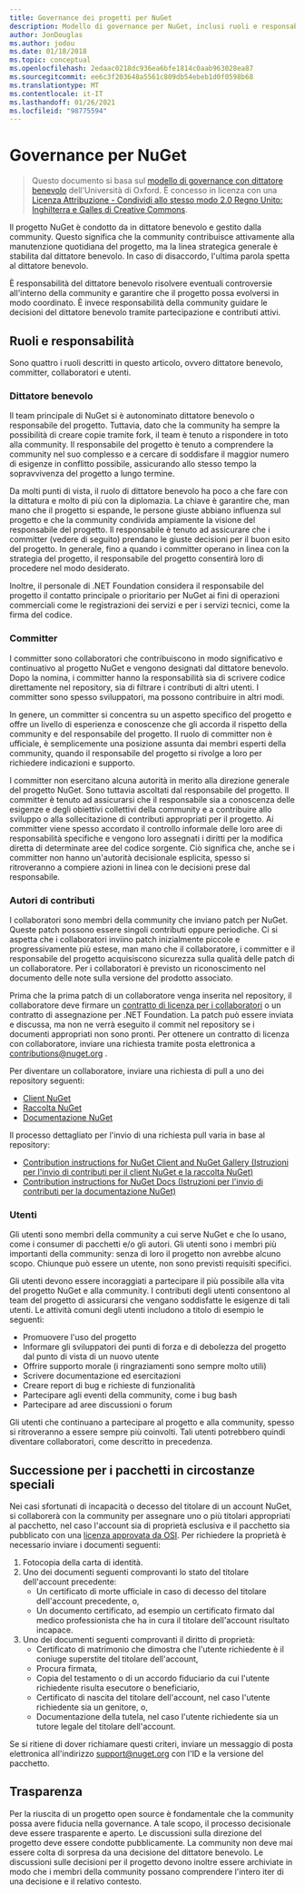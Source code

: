 ```yaml
---
title: Governance dei progetti per NuGet
description: Modello di governance per NuGet, inclusi ruoli e responsabilità per committer, collaboratori e utenti.
author: JonDouglas
ms.author: jodou
ms.date: 01/18/2018
ms.topic: conceptual
ms.openlocfilehash: 2edaac0218dc936ea6bfe1814c0aab963028ea87
ms.sourcegitcommit: ee6c3f203648a5561c809db54ebeb1d0f0598b68
ms.translationtype: MT
ms.contentlocale: it-IT
ms.lasthandoff: 01/26/2021
ms.locfileid: "98775594"
---
```

# <a name="nuget-governance"></a>Governance per NuGet

> Questo documento si basa sul [modello di governance con dittatore benevolo](http://www.oss-watch.ac.uk/resources/benevolentdictatorgovernancemodel) dell'Università di Oxford. È concesso in licenza con una [Licenza Attribuzione - Condividi allo stesso modo 2.0 Regno Unito: Inghilterra e Galles di Creative Commons](http://creativecommons.org/licenses/by-sa/2.0/uk/).

Il progetto NuGet è condotto da in dittatore benevolo e gestito dalla community. Questo significa che la community contribuisce attivamente alla manutenzione quotidiana del progetto, ma la linea strategica generale è stabilita dal dittatore benevolo. In caso di disaccordo, l'ultima parola spetta al dittatore benevolo.

È responsabilità del dittatore benevolo risolvere eventuali controversie all'interno della community e garantire che il progetto possa evolversi in modo coordinato. È invece responsabilità della community guidare le decisioni del dittatore benevolo tramite partecipazione e contributi attivi.

## <a name="roles-and-responsibilities"></a>Ruoli e responsabilità

Sono quattro i ruoli descritti in questo articolo, ovvero dittatore benevolo, committer, collaboratori e utenti.

### <a name="benevolent-dictator"></a>Dittatore benevolo

Il team principale di NuGet si è autonominato dittatore benevolo o responsabile del progetto. Tuttavia, dato che la community ha sempre la possibilità di creare copie tramite fork, il team è tenuto a rispondere in toto alla community. Il responsabile del progetto è tenuto a comprendere la community nel suo complesso e a cercare di soddisfare il maggior numero di esigenze in conflitto possibile, assicurando allo stesso tempo la sopravvivenza del progetto a lungo termine.

Da molti punti di vista, il ruolo di dittatore benevolo ha poco a che fare con la dittatura e molto di più con la diplomazia. La chiave è garantire che, man mano che il progetto si espande, le persone giuste abbiano influenza sul progetto e che la community condivida ampiamente la visione del responsabile del progetto. Il responsabile è tenuto ad assicurare che i committer (vedere di seguito) prendano le giuste decisioni per il buon esito del progetto. In generale, fino a quando i committer operano in linea con la strategia del progetto, il responsabile del progetto consentirà loro di procedere nel modo desiderato.

Inoltre, il personale di .NET Foundation considera il responsabile del progetto il contatto principale o prioritario per NuGet ai fini di operazioni commerciali come le registrazioni dei servizi e per i servizi tecnici, come la firma del codice.

### <a name="committers"></a>Committer

I committer sono collaboratori che contribuiscono in modo significativo e continuativo al progetto NuGet e vengono designati dal dittatore benevolo. Dopo la nomina, i committer hanno la responsabilità sia di scrivere codice direttamente nel repository, sia di filtrare i contributi di altri utenti. I committer sono spesso sviluppatori, ma possono contribuire in altri modi.

In genere, un committer si concentra su un aspetto specifico del progetto e offre un livello di esperienza e conoscenze che gli accorda il rispetto della community e del responsabile del progetto. Il ruolo di committer non è ufficiale, è semplicemente una posizione assunta dai membri esperti della community, quando il responsabile del progetto si rivolge a loro per richiedere indicazioni e supporto.

I committer non esercitano alcuna autorità in merito alla direzione generale del progetto NuGet. Sono tuttavia ascoltati dal responsabile del progetto. Il committer è tenuto ad assicurarsi che il responsabile sia a conoscenza delle esigenze e degli obiettivi collettivi della community e a contribuire allo sviluppo o alla sollecitazione di contributi appropriati per il progetto. Ai committer viene spesso accordato il controllo informale delle loro aree di responsabilità specifiche e vengono loro assegnati i diritti per la modifica diretta di determinate aree del codice sorgente. Ciò significa che, anche se i committer non hanno un'autorità decisionale esplicita, spesso si ritroveranno a compiere azioni in linea con le decisioni prese dal responsabile.

### <a name="contributors"></a>Autori di contributi

I collaboratori sono membri della community che inviano patch per NuGet. Queste patch possono essere singoli contributi oppure periodiche. Ci si aspetta che i collaboratori inviino patch inizialmente piccole e progressivamente più estese, man mano che il collaboratore, i committer e il responsabile del progetto acquisiscono sicurezza sulla qualità delle patch di un collaboratore. Per i collaboratori è previsto un riconoscimento nel documento delle note sulla versione del prodotto associato.

Prima che la prima patch di un collaboratore venga inserita nel repository, il collaboratore deve firmare un [contratto di licenza per i collaboratori](http://en.wikipedia.org/wiki/Contributor_License_Agreement) o un contratto di assegnazione per .NET Foundation. La patch può essere inviata e discussa, ma non ne verrà eseguito il commit nel repository se i documenti appropriati non sono pronti. Per ottenere un contratto di licenza con collaboratore, inviare una richiesta tramite posta elettronica a [contributions@nuget.org](mailto:contributions@nuget.org) .

Per diventare un collaboratore, inviare una richiesta di pull a uno dei repository seguenti:

- [Client NuGet](https://github.com/NuGet/NuGet.Client)
- [Raccolta NuGet](https://github.com/nuget/nugetgallery)
- [Documentazione NuGet](https://github.com/nuget/nugetdocs)

Il processo dettagliato per l'invio di una richiesta pull varia in base al repository:

- [Contribution instructions for NuGet Client and NuGet Gallery (Istruzioni per l'invio di contributi per il client NuGet e la raccolta NuGet)](https://github.com/NuGet/Home/wiki/Contributing-to-NuGet)
- [Contribution instructions for NuGet Docs (Istruzioni per l'invio di contributi per la documentazione NuGet)](https://github.com/NuGet/NuGetDocs/wiki/Contributing-to-NuGet-Documentation)

### <a name="users"></a>Utenti

Gli utenti sono membri della community a cui serve NuGet e che lo usano, come i consumer di pacchetti e/o gli autori. Gli utenti sono i membri più importanti della community: senza di loro il progetto non avrebbe alcuno scopo. Chiunque può essere un utente, non sono previsti requisiti specifici.

Gli utenti devono essere incoraggiati a partecipare il più possibile alla vita del progetto NuGet e alla community. I contributi degli utenti consentono al team del progetto di assicurarsi che vengano soddisfatte le esigenze di tali utenti. Le attività comuni degli utenti includono a titolo di esempio le seguenti:

- Promuovere l'uso del progetto
- Informare gli sviluppatori dei punti di forza e di debolezza del progetto dal punto di vista di un nuovo utente
- Offrire supporto morale (i ringraziamenti sono sempre molto utili)
- Scrivere documentazione ed esercitazioni
- Creare report di bug e richieste di funzionalità
- Partecipare agli eventi della community, come i bug bash
- Partecipare ad aree discussioni o forum

Gli utenti che continuano a partecipare al progetto e alla community, spesso si ritroveranno a essere sempre più coinvolti. Tali utenti potrebbero quindi diventare collaboratori, come descritto in precedenza.

## <a name="package-succession-under-special-circumstances"></a>Successione per i pacchetti in circostanze speciali

Nei casi sfortunati di incapacità o decesso del titolare di un account NuGet, si collaborerà con la community per assegnare uno o più titolari appropriati al pacchetto, nel caso l'account sia di proprietà esclusiva e il pacchetto sia pubblicato con una [licenza approvata da OSI](https://opensource.org/licenses/alphabetical). Per richiedere la proprietà è necessario inviare i documenti seguenti:

1. Fotocopia della carta di identità.
1. Uno dei documenti seguenti comprovanti lo stato del titolare dell'account precedente: 
    - Un certificato di morte ufficiale in caso di decesso del titolare dell'account precedente, o,
    - Un documento certificato, ad esempio un certificato firmato dal medico professionista che ha in cura il titolare dell'account risultato incapace.
1. Uno dei documenti seguenti comprovanti il diritto di proprietà: 
    - Certificato di matrimonio che dimostra che l'utente richiedente è il coniuge superstite del titolare dell'account,
    - Procura firmata,
    - Copia del testamento o di un accordo fiduciario da cui l'utente richiedente risulta esecutore o beneficiario,
    - Certificato di nascita del titolare dell'account, nel caso l'utente richiedente sia un genitore, o,
    - Documentazione della tutela, nel caso l'utente richiedente sia un tutore legale del titolare dell'account.

Se si ritiene di dover richiamare questi criteri, inviare un messaggio di posta elettronica all'indirizzo [support@nuget.org](mailto:support@nuget.org) con l'ID e la versione del pacchetto.

## <a name="transparency"></a>Trasparenza

Per la riuscita di un progetto open source è fondamentale che la community possa avere fiducia nella governance. A tale scopo, il processo decisionale deve essere trasparente e aperto. Le discussioni sulla direzione del progetto deve essere condotte pubblicamente. La community non deve mai essere colta di sorpresa da una decisione del dittatore benevolo. Le discussioni sulle decisioni per il progetto devono inoltre essere archiviate in modo che i membri della community possano comprendere l'intero iter di una decisione e il relativo contesto.
